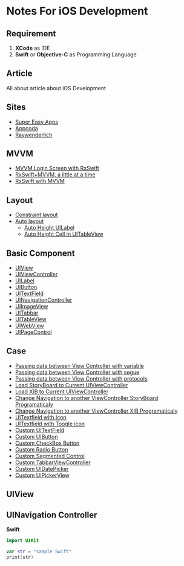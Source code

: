 # Notes For iOS Development

## Requirement

1. **XCode** as IDE
2. **Swift** or **Objective-C** as Programming Language

## Article

All about article about iOS Development

## Sites

- [Super Easy Apps](https://blog.supereasyapps.com/)
- [Appcoda](https://www.appcoda.com/)
- [Raywenderlich](https://www.raywenderlich.com/ios)

## MVVM
- [MVVM Login Screen with RxSwift](https://medium.com/@afarrah_37571/mvvm-login-with-rxswift-40d50953903b)
- [RxSwift+MVVM, a little at a time](https://medium.com/@daltonclaybrook/rxswift-mvvm-a-little-at-a-time-81ac17dcf285)
- [RxSwift with MVVM](https://medium.com/@dkhuong291/rxswift-with-mvvm-e4af71413298)
## Layout
- [Constraint layout]()
- [Auto layout]()
    - [Auto Height UILabel]()
    - [Auto Height Cell in UITableView]()

## Basic Component
- [UIView]()
- [UIViewController]()
- [UILabel]()
- [UIButton]()
- [UITextField]()
- [UINavigationController]()
- [UIImageView]()
- [UITabbar]()
- [UITableView]()
- [UIWebView]()
- [UIPageControl]()

## Case
- [Passing data between View Controller with variable]()
- [Passing data between View Controller with segue]()
- [Passing data between View Controller with protocols]()
- [Load StoryBoard to Current UIViewController]()
- [Load XIB to Current UIViewController]()
- [Change Navigation to another ViewController StoryBoard Programaticaly]()
- [Change Navigation to another ViewController XIB Programaticaly]()
- [UITextfield with Icon]()
- [UITextfield with Toogle icon]()
- [Custom UITextField]()
- [Custom UIButton]()
- [Custom CheckBox Button]()
- [Custom Radio Button]()
- [Custom Segmented Control]()
- [Custom TabbarViewController]()
- [Custom UIDatePicker]()
- [Custom UIPickerView]()


## UIView



## UINavigation Controller

**Swift**
```swift
import UIKit

var str = "sample Swift"
print(str)
```